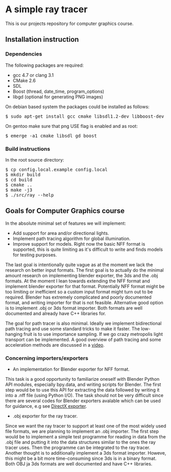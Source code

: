# A simple ray tracer

This is our projects repository for computer graphics course.

## Installation instruction

### Dependencies
  
The following packages are required:
* gcc 4.7 or clang 3.1
* CMake 2.6
* SDL
* Boost (thread, date\_time, program\_options)
* libgd (optional for generating PNG images)

On debian based system the packages could be installed as follows:
<pre>
$ sudo apt-get install gcc cmake libsdl1.2-dev libboost-dev libgd-dev
</pre>

On gentoo make sure that png USE flag is enabled and as root:
<pre>
$ emerge -a1 cmake libsdl gd boost
</pre>

### Build instructions

In the root source directory:
<pre>
$ cp config.local.example config.local
$ mkdir build
$ cd build
$ cmake ..
$ make -j3
$ ./src/ray --help
</pre>

## Goals for Computer Graphics course

In the absolute minimal set of features we will implement:
* Add support for area and/or directional lights.
* Implement path tracing algorithm for global illumination.
* Improve support for models. Right now the basic NFF format is supported, this
  is quite limiting as it's difficult to write and finds models for testing
  purposes.

The last goal is intentionally quite vague as at the moment we lack the
research on better input formats. The first goal is to actually do the minimal
amount research on implementing blender exporter, the 3ds and the .obj formats.
At the moment I lean towards extending the NFF format and implement blender
exporter for that format. Potentially NFF format might be too limiting or
inefficient so a custom input format might turn out to be required. Blender has
extremely complicated and poorly documented format, and writing importer for
that is not feasible. Alternative good option is to implement .obj or 3ds
format importer. Both formats are well documented and already have C++
libraries for.

The goal for path tracer is also minimal. Ideally we implement bidirectional
path tracing and use some standard tricks to make it faster. The low-hanging
fruit is to use importance sampling. If we go crazy metropolis light transport
can be implemented. A good overview of path tracing and some acceleration
methods are discussed in a
[video](https://www.youtube.com/watch?v=QhJhVkbCgVU "Bidirectional Path Tracing").

### Concerning importers/exporters

* An implementation for Blender exporter for NFF format.

This task is a good opportunity to familiarize oneself with Blender Python API modules, especially bpy.data, and writing scripts for Blender. The first step would be to use this API for extracting the data followed by writing it into a .nff file (using Python I/O). The task should not be very difficult since there are several codes for Blender exporters avalable which can be used for guidance, e.g see [DirectX exporter](https://projects.blender.org/tracker/index.php?func=detail&aid=22795). 

* .obj exporter for the ray tracer.

Since we want the ray tracer to support at least one of the most widely used file formats, we are planning to implement an .obj importer. The first step would be to implement a simple test programme for reading in data from the .obj file and putting it into the data structures similar to the ones the ray tracer uses. Then the programme can be integrated to the ray tracer. Another thought is to additionally implement a 3ds format importer. Howeve, this might be a bit more time-consuming since 3ds is in a binary format. Both OBJ ja 3ds formats are well documented and have C++
libraries.
